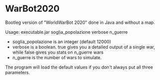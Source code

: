# WarBot2020
Bootleg version of "WorldWarBot 2020" done in Java and without a map.

Usage: executable.jar soglia_popolazione verbose n_guerre
- soglia_popolazione is an integer (default 12000)
- verbose is a boolean. true gives you a detailed output of a single war, while false gives you stats on n_guerre wars
- n_guerre is the number of wars to simulate.

The program will load the default values if you don't always put all three parameters.

